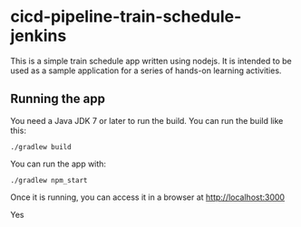 # cicd-pipeline-train-schedule-jenkins

This is a simple train schedule app written using nodejs. It is intended to be used as a sample application for a series of hands-on learning activities.

## Running the app

You need a Java JDK 7 or later to run the build. You can run the build like this:

    ./gradlew build 

You can run the app with:

    ./gradlew npm_start

Once it is running, you can access it in a browser at [http://localhost:3000](http://localhost:3000)

Yes
